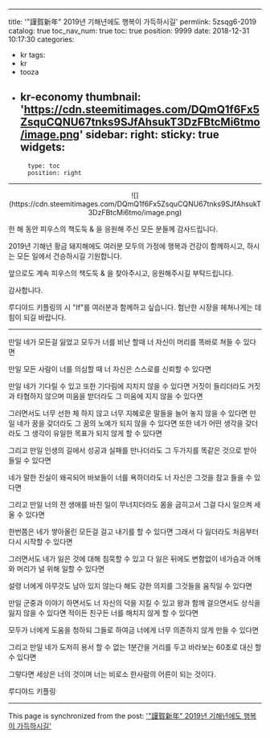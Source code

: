 
---
title: '"謹賀新年"  2019년 기해년에도 행복이 가득하시길'
permlink: 5zsqg6-2019
catalog: true
toc_nav_num: true
toc: true
position: 9999
date: 2018-12-31 10:17:30
categories:
- kr
tags:
- kr
- tooza
- kr-economy
thumbnail: 'https://cdn.steemitimages.com/DQmQ1f6Fx5ZsquCQNU67tnks9SJfAhsukT3DzFBtcMi6tmo/image.png'
sidebar:
    right:
        sticky: true
widgets:
    -
        type: toc
        position: right
---


<center>
​![](https://cdn.steemitimages.com/DQmQ1f6Fx5ZsquCQNU67tnks9SJfAhsukT3DzFBtcMi6tmo/image.png)
</center>

한 해 동안 피우스의 책도둑 & 을 응원해 주신 모든 분들께 감사드립니다.

2019년 기해년 황금 돼지해에도 여러분 모두의 가정에 행복과 건강이 함께하시고, 하시는 모든 일에서 건승하시길 기원합니다.

​앞으로도 계속  피우스의 책도둑 & 을 찾아주시고, 응원해주시길 부탁드립니다.

감사합니다.

​루디야드 키플링의 시 "If"를 여러분과 함께하고 싶습니다. 험난한 시장을 헤쳐나게는 데 힘이 되길 바랍니다.

----

만일 네가 모든걸 잃었고
모두가 너를 비난 할때
너 자신이 머리를 똑바로 쳐들 수 있다면

만일 모든 사람이 너를 의심할 때
너 자신은 스스로를 신뢰할 수 있다면

만일 네가 기다릴 수 있고
또한 기다림에 지치지 않을 수 있다면
거짓이 들리더라도 거짓과 타협하지 않으며
미움을 받더라도 그 미움에 지지 않을 수 있다면

그러면서도 너무 선한 체 하지 않고
너무 지혜로운 말들을 늘어 놓지 않을 수 있다면
만일 네가 꿈을 갖더라도 그 꿈의 노예가 되지 않을 수 있다면
또한 네가 어떤 생각을 갖더라도 그 생각이 유일한 목표가 되지 않게 할 수 있다면

그리고 만일 인생의 길에서 성공과 실패를 만나더라도
그 두가지를 똑같은 것으로 받아 들일 수 있다면

네가 말한 진실이 왜곡되어 바보들이 너를 욕하더라도
너 자신은 그것을 참고 들을 수 있다면

그리고 만일 너의 전 생애를 바친 일이 무너지더라도
몸을 굽히고서 그걸 다시 일으켜 세울 수 있다면

한번쯤은 네가 쌓아올린 모든걸 걸고
내기를 할 수 있다면
그래서 다 잃더라도 처음부터 다시 시작할 수 있다면

그러면서도 네가 잃은 것에 대해 침묵할 수 있고
다 잃은 뒤에도 변함없이
네가슴과 어깨와 머리가 널 위해 일할 수 있다면

설령 너에게 아무것도 남아 있지 않는다 해도
강한 의지를 그것들을 움직일 수 있다면

만일 군중과 이야기 하면서도 너 자신의 덕을 지킬 수 있고
왕과 함께 걸으면서도 상식을 잃지 않을 수 있다면
적이든 친구든 너를 해치지 않게 할 수 있다면

모두가 너에게 도움을 청하되
그들로 하여금
너에게 너무 의존하지 않게 만들 수 있다면

그리고 만일 네가
도저히 용서 할 수 없는 1분간을 거리를 두고
바라보는 60초로 대신 할 수 있다면

그렇다면
세상은 너의 것이며
너는 비로소 한사람의 어른이 되는 것이다.
 
루디야드 키플링

- - -

This page is synchronized from the post: ['"謹賀新年"  2019년 기해년에도 행복이 가득하시길'](https://steemit.com/@pius.pius/5zsqg6-2019)
